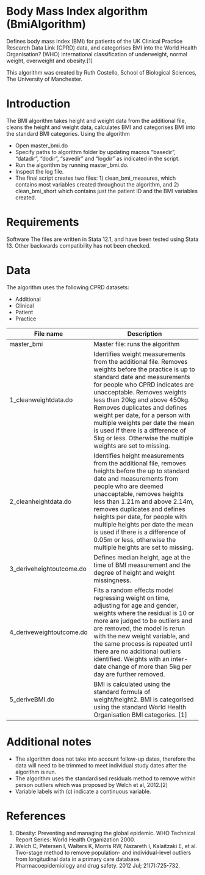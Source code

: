 # Body Mass Index algorithm (BmiAlgorithm)
Defines body mass index (BMI) for patients of the UK Clinical Practice Research Data Link (CPRD) data, and categorises BMI into the World Health Organisation? (WHO) international classification of underweight, normal weight, overweight and obesity.[1]

This algorithm was created by Ruth Costello, School of Biological Sciences, The University of Manchester.

# Introduction
The BMI algorithm takes height and weight data from the additional file, cleans the height and weight data, calculates BMI and categorises BMI into the standard BMI categories. 
Using the algorithm

*	Open master_bmi.do
* Specify paths to algorithm folder by updating macros “basedir”, “datadir”, “dodir”, “savedir” and “logdir” as indicated in the script. 
* Run the algorithm by running master_bmi.do.
* Inspect the log file.
* The final script creates two files: 1) clean_bmi_measures, which contains most variables created throughout the algorithm, and 2) clean_bmi_short which contains just the patient ID and the BMI variables created.

# Requirements
Software
The files are written in Stata 12.1, and have been tested using Stata 13. Other backwards compatibility has not been checked.

# Data
The algorithm uses the following CPRD datasets:
*	Additional
*	Clinical
*	Patient
*	Practice


| File name                | Description                                                                                                                                                                                                                                                                                                                                                                                                                                   |
|--------------------------|-----------------------------------------------------------------------------------------------------------------------------------------------------------------------------------------------------------------------------------------------------------------------------------------------------------------------------------------------------------------------------------------------------------------------------------------------|
| master_bmi               | Master file: runs the algorithm                                                                                                                                                                                                                                                                                                                                                                                                               |
| 1_cleanweightdata.do     | Identifies weight measurements from the additional file. Removes weights before the practice is up to standard date and measurements for people who CPRD indicates are unacceptable. Removes weights less than 20kg and above 450kg. Removes duplicates and defines weight per date, for a person with multiple weights per date the mean is used if there is a difference of 5kg or less. Otherwise the multiple weights are set to missing. |
| 2_cleanheightdata.do     | Identifies height measurements from the additional file, removes heights before the up to standard date and measurements from people who are deemed unacceptable, removes heights less than 1.21m and above 2.14m, removes duplicates and defines heights per date, for people with multiple heights per date the mean is used if there is a difference of 0.05m or less, otherwise the multiple heights are set to missing.                  |
| 3_deriveheightoutcome.do | Defines median height, age at the time of BMI measurement and the degree of height and weight missingness.                                                                                                                                                                                                                                                                                                                                    |
| 4_deriveweightoutcome.do | Fits a random effects model regressing weight on time, adjusting for age and gender, weights where the residual is 10 or more are judged to be outliers and are removed, the model is rerun with the new weight variable, and the same process is repeated until there are no additional outliers identified. Weights with an inter-date change of more than 5kg per day are further removed.                                                 |
| 5_deriveBMI.do           | BMI is calculated using the standard formula of weight/height2. BMI is categorised using the standard World Health Organisation BMI categories. [1]                                                                                                                                                                                                                                                                                           |

# Additional notes
* The algorithm does not take into account follow-up dates, therefore the data will need to be trimmed to meet individual study dates after the algorithm is run.
* The algorithm uses the standardised residuals method to remove within person outliers which was proposed by Welch et al, 2012.[2] 
* Variable labels with (c) indicate a continuous variable.

# References
1.	Obesity: Preventing and managing the global epidemic.  WHO Technical Report Series: World Health Organization 2000.
2.	Welch C, Petersen I, Walters K, Morris RW, Nazareth I, Kalaitzaki E, et al. Two-stage method to remove population- and individual-level outliers from longitudinal data in a primary care database. Pharmacoepidemiology and drug safety. 2012 Jul; 21(7):725-732.




